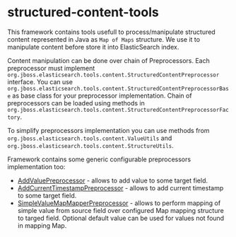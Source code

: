 structured-content-tools
========================

This framework contains tools usefull to process/manipulate structured content represented in Java as `Map of Maps` structure. 
We use it to manipulate content before store it into ElasticSearch index.

Content manipulation can be done over chain of Preprocessors. Each preprocessor must implement `org.jboss.elasticsearch.tools.content.StructuredContentPreprocessor` interface.
You can use `org.jboss.elasticsearch.tools.content.StructuredContentPreprocessorBase` as base class for your preprocessor implementation.
Chain of preprocessors can be loaded using methods in `org.jboss.elasticsearch.tools.content.StructuredContentPreprocessorFactory`.

To simplify preprocessors implementation you can use methods from `org.jboss.elasticsearch.tools.content.ValueUtils` and `org.jboss.elasticsearch.tools.content.StructureUtils`.

Framework contains some generic configurable preprocessors implementation too:
* [AddValuePreprocessor](https://github.com/jbossorg/structured-content-tools/blob/master/src/main/java/org/jboss/elasticsearch/tools/content/AddValuePreprocessor.java) - allows to add value to some target field.
* [AddCurrentTimestampPreprocessor](https://github.com/jbossorg/structured-content-tools/blob/master/src/main/java/org/jboss/elasticsearch/tools/content/AddCurrentTimestampPreprocessor.java) - allows to add current timestamp to some target field.
* [SimpleValueMapMapperPreprocessor](https://github.com/jbossorg/structured-content-tools/blob/master/src/main/java/org/jboss/elasticsearch/tools/content/SimpleValueMapMapperPreprocessor.java) - allows to perform mapping of simple value from source field over configured Map mapping structure to targed field. Optional default value can be used for values not found in mapping Map.

